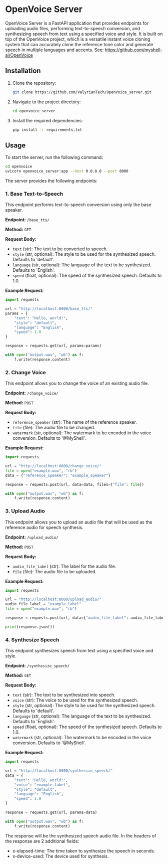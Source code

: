 # OpenVoice Server

OpenVoice Server is a FastAPI application that provides endpoints for uploading audio files, performing text-to-speech conversion, and synthesizing speech from text using a specified voice and style.
It is built on top of the OpenVoice project, which is a versatile instant voice cloning system that can accurately clone the reference tone color and generate speech in multiple languages and accents.
See: https://github.com/myshell-ai/OpenVoice

## Installation

1. Clone the repository:
   ```bash
   git clone https://github.com/ValyrianTech/OpenVoice_server.git
   ```
2. Navigate to the project directory:
   ```bash
   cd openvoice_server
   ```
3. Install the required dependencies:
   ```bash
   pip install -r requirements.txt
   ```

## Usage

To start the server, run the following command:

```bash
cd openvoice
uvicorn openvoice_server:app --host 0.0.0.0 --port 8000
```

The server provides the following endpoints:

### 1. Base Text-to-Speech

This endpoint performs text-to-speech conversion using only the base speaker.

**Endpoint:** `/base_tts/`

**Method:** `GET`

**Request Body:**

- `text` (str): The text to be converted to speech.
- `style` (str, optional): The style to be used for the synthesized speech. Defaults to 'default'.
- `language` (str, optional): The language of the text to be synthesized. Defaults to 'English'.
- `speed` (float, optional): The speed of the synthesized speech. Defaults to 1.0.

**Example Request:**

```python
import requests

url = "http://localhost:8000/base_tts/"
params = {
    "text": "Hello, world!",
    "style": "default",
    "language": "English",
    "speed": 1.0
}

response = requests.get(url, params=params)

with open("output.wav", "wb") as f:
    f.write(response.content)
```

### 2. Change Voice

This endpoint allows you to change the voice of an existing audio file.

**Endpoint:** `/change_voice/`

**Method:** `POST`

**Request Body:**

- `reference_speaker` (str): The name of the reference speaker.
- `file` (file): The audio file to be changed.
- `watermark` (str, optional): The watermark to be encoded in the voice conversion. Defaults to '@MyShell'.

**Example Request:**

```python
import requests

url = "http://localhost:8000/change_voice/"
file = open("example.wav", "rb")
data = {"reference_speaker": "example_speaker"}

response = requests.post(url, data=data, files={"file": file})

with open("output.wav", "wb") as f:
    f.write(response.content)
```

### 3. Upload Audio

This endpoint allows you to upload an audio file that will be used as the reference audio for speech synthesis.

**Endpoint:** `/upload_audio/`

**Method:** `POST`

**Request Body:**

- `audio_file_label` (str): The label for the audio file.
- `file` (file): The audio file to be uploaded.

**Example Request:**

```python
import requests

url = "http://localhost:8000/upload_audio/"
audio_file_label = "example_label"
file = open("example.wav", "rb")

response = requests.post(url, data={"audio_file_label": audio_file_label}, files={"file": file})

print(response.json())
```

### 4. Synthesize Speech

This endpoint synthesizes speech from text using a specified voice and style.

**Endpoint:** `/synthesize_speech/`

**Method:** `GET`

**Request Body:**

- `text` (str): The text to be synthesized into speech.
- `voice` (str): The voice to be used for the synthesized speech.
- `style` (str, optional): The style to be used for the synthesized speech. Defaults to 'default'.
- `language` (str, optional): The language of the text to be synthesized. Defaults to 'English'.
- `speed` (float, optional): The speed of the synthesized speech. Defaults to 1.0.
- `watermark` (str, optional): The watermark to be encoded in the voice conversion. Defaults to '@MyShell'.

**Example Request:**

```python
import requests

url = "http://localhost:8000/synthesize_speech/"
data = {
    "text": "Hello, world!",
    "voice": "example_label",
    "style": "default",
    "language": "English",
    "speed": 1.0
}

response = requests.get(url, params=data)

with open("output.wav", "wb") as f:
    f.write(response.content)
```

The response will be the synthesized speech audio file. In the headers of the response are 2 additional fields:
- x-elapsed-time: The time taken to synthesize the speech in seconds.
- x-device-used: The device used for synthesis.
